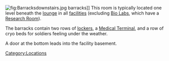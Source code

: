 ![](Barracksdownstairs.jpg "fig:Barracksdownstairs.jpg") barracks\]\]
This room is typically located one level beneath the
[lounge](lounge "wikilink") in all [facilities](facilities "wikilink")
(excluding [Bio Labs](Bio_Laboratory "wikilink"), which have a [Research
Room](Research_Room "wikilink")).

The barracks contain two rows of [lockers](lockers "wikilink"), a
[Medical Terminal](Medical_Terminal "wikilink"), and a row of cryo beds
for soldiers feeling under the weather.

A door at the bottom leads into the facility basement.

[Category:Locations](Category:Locations "wikilink")